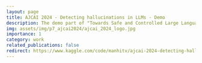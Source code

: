 ```yaml
---
layout: page
title: AJCAI 2024 - Detecting hallucinations in LLMs - Demo
description: The demo part of "Towards Safe and Controlled Large Language Models" tutorial in the AJCAI 2024 conference, held in Melbourne, Australia.
img: assets/img/p7_ajcai2024/ajcai_2024_logo.jpg
importance: 1
category: work
related_publications: false
redirect: https://www.kaggle.com/code/manhitv/ajcai-2024-detecting-hallucination-in-llms
---
```


